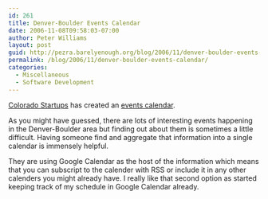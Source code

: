 ```yaml
---
id: 261
title: Denver-Boulder Events Calendar
date: 2006-11-08T09:58:03-07:00
author: Peter Williams
layout: post
guid: http://pezra.barelyenough.org/blog/2006/11/denver-boulder-events-calendar/
permalink: /blog/2006/11/denver-boulder-events-calendar/
categories:
  - Miscellaneous
  - Software Development
---
```

[Colorado Startups](http://www.coloradostartups.com/) has created an [events calendar](http://www.coloradostartups.com/?page_id=131).

As you might have guessed, there are lots of interesting events happening in the Denver-Boulder area but finding out about them is sometimes a little difficult. Having someone find and aggregate that information into a single calendar is immensely helpful.

They are using Google Calendar as the host of the information which means that you can subscript to the calender with RSS or include it in any other calenders you might already have. I really like that second option as started keeping track of my schedule in Google Calendar already.